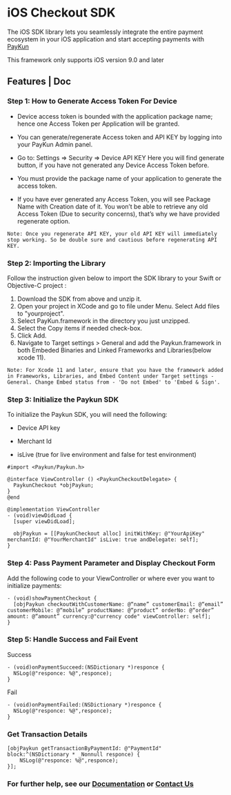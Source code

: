# iOS Checkout SDK

The iOS SDK library lets you seamlessly integrate the entire payment ecosystem in your iOS application and start accepting payments with [PayKun](https://paykun.com/)

This framework only supports iOS version 9.0 and later

## Features | Doc

### Step 1: How to Generate Access Token For Device

*   Device access token is bounded with the application package name; hence one Access Token per Application will be granted. 

*    You can generate/regenerate Access token and API KEY by logging into your PayKun Admin panel.

*   Go to: Settings => Security => Device API KEY Here you will find generate button, if you have not generated any Device Access Token before.

*    You must provide the package name of your application to generate the access token.

*   If you have ever generated any Access Token, you will see Package Name with Creation date of it. You won’t be able to retrieve any old Access Token (Due to security concerns), that’s why we have provided regenerate option.

```
Note: Once you regenerate API KEY, your old API KEY will immediately stop working. So be double sure and cautious before regenerating API KEY.
```

### Step 2: Importing the Library

Follow the instruction given below to import the SDK library to your Swift or Objective-C project :

1.    Download the SDK from above and unzip it.
2.    Open your project in XCode and go to file under Menu. Select Add files to "yourproject".
3.    Select PayKun.framework in the directory you just unzipped.
4.    Select the Copy items if needed check-box.
5.    Click Add.
6.    Navigate to Target settings > General and add the Paykun.framework in both Embeded Binaries and Linked Frameworks and Libraries(below xcode 11).
```
Note: For Xcode 11 and later, ensure that you have the framework added in Frameworks, Libraries, and Embed Content under Target settings - General. Change Embed status from - 'Do not Embed' to 'Embed & Sign'.
```

### Step 3: Initialize the Paykun SDK

To initialize the Paykun SDK, you will need the following:

*    Device API key 

*   Merchant Id

*    isLive (true for live environment and false for test environment)

```objc
#import <Paykun/Paykun.h>

@interface ViewController () <PaykunCheckoutDelegate> {
  PaykunCheckout *objPaykun;
}
@end

@implementation ViewController
- (void)viewDidLoad {
  [super viewDidLoad];
  
  objPaykun = [[PaykunCheckout alloc] initWithKey: @"YourApiKey" merchantId: @"YourMerchantId" isLive: true andDelegate: self];
}
```

### Step 4: Pass Payment Parameter and Display Checkout Form

Add the following code to your ViewController or where ever you want to initialize payments:

```objc
- (void)showPaymentCheckout { 
  [objPaykun checkoutWithCustomerName: @“name” customerEmail: @“email” customerMobile: @“mobile” productName: @“product” orderNo: @“order” amount: @“amount” currency:@"currency code" viewController: self];
}
```

### Step 5: Handle Success and Fail Event

Success
```objc
- (void)onPaymentSucceed:(NSDictionary *)responce {
  NSLog(@"responce: %@",responce);
}
```

Fail
```objc
- (void)onPaymentFailed:(NSDictionary *)responce {
  NSLog(@"responce: %@",responce);
}
```

### Get Transaction Details

```objc
[objPaykun getTransactionByPaymentId: @"PaymentId" block:^(NSDictionary * _Nonnull responce) {
    NSLog(@"responce: %@",responce);
}];
```


### For further help, see our [Documentation](https://paykun.com/docs) or [Contact Us](https://paykun.com/contact)

